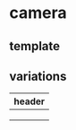 # camera


<script type="module" src="https://unpkg.com/@google/model-viewer/dist/model-viewer.min.js"></script>

<style>
model-viewer {
  width: 600px;
  height: 450px;
}
</style>

## template

<model-viewer camera-controls touch-action="pan-y" src="models/camera_glb/camera_a.glb" ar alt="A 3D transparency test" style="background-color: unset;"></model-viewer>


## variations

header |
------------- |
<model-viewer camera-controls touch-action="pan-y" src="models/camera_glb/camera_b.glb" ar alt="A 3D transparency test" style="background-color: unset;"></model-viewer> | 
<model-viewer camera-controls touch-action="pan-y" src="models/camera_glb/camera_c.glb" ar alt="A 3D transparency test" style="background-color: unset;"></model-viewer> | 
<model-viewer camera-controls touch-action="pan-y" src="models/camera_glb/camera_d.glb" ar alt="A 3D transparency test" style="background-color: unset;"></model-viewer> | 
